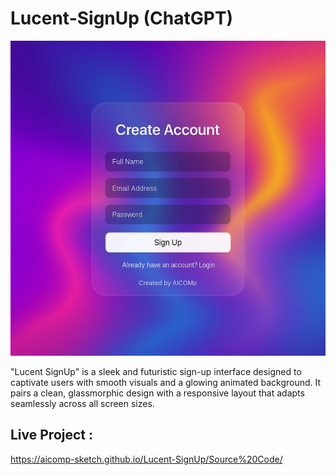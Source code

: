# Lucent-SignUp (ChatGPT)

![My Screenshot](Images/Image1.png)

"Lucent SignUp" is a sleek and futuristic sign-up interface designed to captivate users with smooth visuals and a glowing animated background. It pairs a clean, glassmorphic design with a responsive layout that adapts seamlessly across all screen sizes.

## Live Project :
https://aicomp-sketch.github.io/Lucent-SignUp/Source%20Code/
